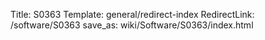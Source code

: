 Title: S0363
Template: general/redirect-index
RedirectLink: /software/S0363
save_as: wiki/Software/S0363/index.html